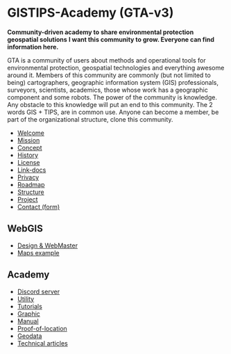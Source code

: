 # GISTIPS-Academy (GTA-v3)

**Community-driven academy to share environmental protection geospatial
  solutions**
**I want this community to grow. Everyone can find information here.**

GTA is a community of users about methods and operational tools for environmental protection, geospatial technologies and everything awesome around it. Members of this community are commonly (but not limited to being) cartographers, geographic information system (GIS) professionals, surveyors, scientists, academics, those whose work has a geographic component and some robots. The power of the community is knowledge. Any obstacle to this knowledge will put an end to this community. The 2 words GIS + TIPS, are in common use. Anyone can become a member, be part of the organizational structure, clone this community.

- [Welcome](home/p002.md)
- [Mission](home/p001.md)
- [Concept](home/concept.md)
- [History](home/history.md)
- [License](home/license.md)
- [Link-docs](home/link-docs.md)
- [Privacy](home/privacy.md)
- [Roadmap](home/roadmap.md)
- [Structure](home/structure.md)
- [Project](home/project.md)
- [Contact (form)](https://forms.gle/ZZkLjLoaTzGXDmHz9)

## WebGIS

- [Design & WebMaster](webgis-design_webmaster/_front_page.md)
- [Maps example](webgis-map_example/_front_page.md)

## Academy

- [Discord server](discord-server/README.md)
- [Utility](utility/README.md)
- [Tutorials](tutorials/README.md)
- [Graphic](graphic/README.md)
- [Manual](manual/README.md)
- [Proof-of-location](gaming/README.md)
- [Geodata](geodata/README.md)
- [Technical articles](technical-articles/README.md)
